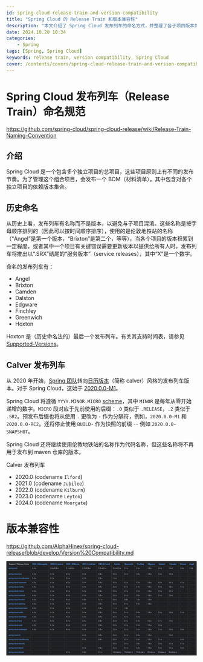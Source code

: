 ```yaml
---
id: spring-cloud-release-train-and-version-compatibility
title: "Spring Cloud 的 Release Train 和版本兼容性"
description: "本文介绍了 Spring Cloud 发布列车的命名方式，并整理了各子项目版本兼容性"
date: 2024.10.20 10:34
categories:
    - Spring
tags: [Spring, Spring Cloud]
keywords: release train, version compatibility, Spring Cloud
cover: /contents/covers/spring-cloud-release-train-and-version-compatibility.png
---
```


# Spring Cloud 发布列车（Release Train）命名规范

https://github.com/spring-cloud/spring-cloud-release/wiki/Release-Train-Naming-Convention

## 介绍

Spring Cloud 是一个包含多个独立项目的总项目，这些项目原则上有不同的发布节奏。为了管理这个组合项目，会发布一个 BOM（材料清单），其中包含对各个独立项目的依赖版本集合。

## 历史命名

从历史上看，发布列车有名称而不是版本，以避免与子项目混淆。这些名称是按字母顺序排列的（因此可以按时间顺序排序），使用的是伦敦地铁站的名称（“Angel”是第一个版本，“Brixton”是第二个，等等）。当各个项目的版本积累到一定程度，或者其中一个项目有关键错误需要更新版本以提供给所有人时，发布列车将推出以“.SRX”结尾的“服务版本”（service releases），其中“X”是一个数字。

命名的发布列车有：

* Angel
* Brixton
* Camden
* Dalston
* Edgware
* Finchley
* Greenwich
* Hoxton

Hoxton 是（历史命名法的）最后一个发布列车。有关其支持时间表，请参见 [Supported-Versions](https://github.com/spring-cloud/spring-cloud-release/wiki/Supported-Versions)。

## Calver 发布列车

从 2020 年开始，[Spring 团队](https://spring.io/blog/2020/04/30/updates-to-spring-versions)转向[日历版本](https://calver.org/)（简称 calver）风格的发布列车版本。对于 Spring Cloud，这始于 [2020.0.0-M1](https://spring.io/blog/2020/04/17/spring-cloud-2020-0-0-m1-released)。

Spring Cloud 将遵循 `YYYY.MINOR.MICRO` [scheme](https://calver.org/#scheme)，其中 `MINOR` 是每年从零开始递增的数字。`MICRO` 段对应于先前使用的后缀：`.0` 类似于 `.RELEASE`，`.2` 类似于 `.SR2`。预发布后缀也将从使用 `.` 更改为 `-` 作为分隔符，例如，`2020.0.0-M1` 和 `2020.0.0-RC2`。还将停止使用 `BUILD-` 作为快照的前缀 -- 例如 `2020.0.0-SNAPSHOT`。

Spring Cloud 还将继续使用伦敦地铁站的名称作为代码名称，但这些名称将不再用于发布到 maven 仓库的版本。

Calver 发布列车

* 2020.0 (codename `Ilford`)
* 2021.0 (codename `Jubilee`)
* 2022.0 (codename `Kilburn`)
* 2023.0 (codename `Leyton`)
* 2024.0 (codename `Moorgate`)

# 版本兼容性

https://github.com/AlphaHinex/spring-cloud-release/blob/develop/Version%20Compatibility.md

![](/contents/covers/spring-cloud-release-train-and-version-compatibility.png)
